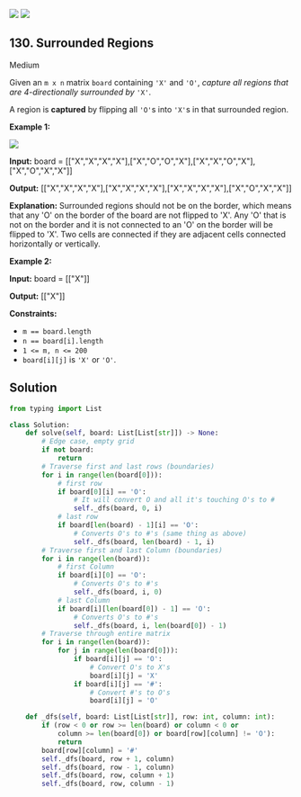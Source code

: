[![](https://img.shields.io/github/stars/LeetCode-in-Python/LeetCode-in-Python?label=Stars&style=flat-square)](https://github.com/LeetCode-in-Python/LeetCode-in-Python)
[![](https://img.shields.io/github/forks/LeetCode-in-Python/LeetCode-in-Python?label=Fork%20me%20on%20GitHub%20&style=flat-square)](https://github.com/LeetCode-in-Python/LeetCode-in-Python/fork)

## 130\. Surrounded Regions

Medium

Given an `m x n` matrix `board` containing `'X'` and `'O'`, _capture all regions that are 4-directionally surrounded by_ `'X'`.

A region is **captured** by flipping all `'O'`s into `'X'`s in that surrounded region.

**Example 1:**

![](https://assets.leetcode.com/uploads/2021/02/19/xogrid.jpg)

**Input:** board = \[\["X","X","X","X"],["X","O","O","X"],["X","X","O","X"],["X","O","X","X"]]

**Output:** [["X","X","X","X"],["X","X","X","X"],["X","X","X","X"],["X","O","X","X"]]

**Explanation:** Surrounded regions should not be on the border, which means that any 'O' on the border of the board are not flipped to 'X'. Any 'O' that is not on the border and it is not connected to an 'O' on the border will be flipped to 'X'. Two cells are connected if they are adjacent cells connected horizontally or vertically. 

**Example 2:**

**Input:** board = \[\["X"]]

**Output:** [["X"]] 

**Constraints:**

*   `m == board.length`
*   `n == board[i].length`
*   `1 <= m, n <= 200`
*   `board[i][j]` is `'X'` or `'O'`.

## Solution

```python
from typing import List

class Solution:
    def solve(self, board: List[List[str]]) -> None:
        # Edge case, empty grid
        if not board:
            return
        # Traverse first and last rows (boundaries)
        for i in range(len(board[0])):
            # first row
            if board[0][i] == 'O':
                # It will convert O and all it's touching O's to #
                self._dfs(board, 0, i)
            # last row
            if board[len(board) - 1][i] == 'O':
                # Converts O's to #'s (same thing as above)
                self._dfs(board, len(board) - 1, i)
        # Traverse first and last Column (boundaries)
        for i in range(len(board)):
            # first Column
            if board[i][0] == 'O':
                # Converts O's to #'s
                self._dfs(board, i, 0)
            # last Column
            if board[i][len(board[0]) - 1] == 'O':
                # Converts O's to #'s
                self._dfs(board, i, len(board[0]) - 1)
        # Traverse through entire matrix
        for i in range(len(board)):
            for j in range(len(board[0])):
                if board[i][j] == 'O':
                    # Convert O's to X's
                    board[i][j] = 'X'
                if board[i][j] == '#':
                    # Convert #'s to O's
                    board[i][j] = 'O'

    def _dfs(self, board: List[List[str]], row: int, column: int):
        if (row < 0 or row >= len(board) or column < 0 or 
            column >= len(board[0]) or board[row][column] != 'O'):
            return
        board[row][column] = '#'
        self._dfs(board, row + 1, column)
        self._dfs(board, row - 1, column)
        self._dfs(board, row, column + 1)
        self._dfs(board, row, column - 1)
```